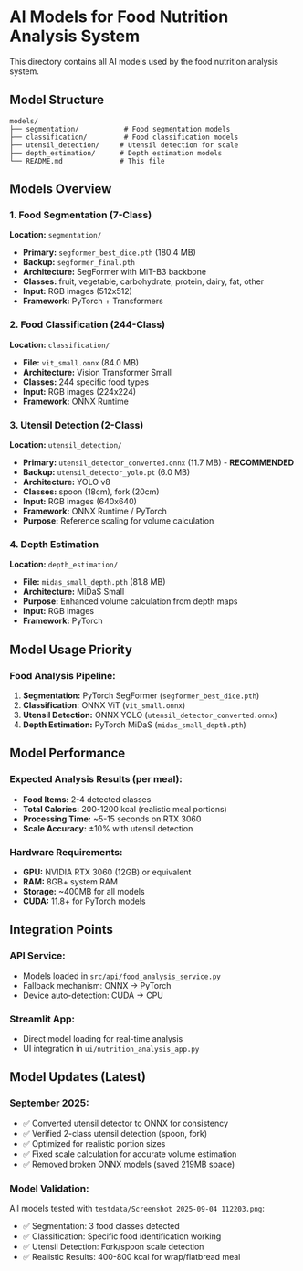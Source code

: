 # AI Models for Food Nutrition Analysis System

This directory contains all AI models used by the food nutrition analysis system.

## Model Structure

```
models/
├── segmentation/           # Food segmentation models
├── classification/         # Food classification models
├── utensil_detection/     # Utensil detection for scale
├── depth_estimation/      # Depth estimation models
└── README.md              # This file
```

## Models Overview

### 1. Food Segmentation (7-Class)
**Location:** `segmentation/`
- **Primary:** `segformer_best_dice.pth` (180.4 MB)
- **Backup:** `segformer_final.pth`
- **Architecture:** SegFormer with MiT-B3 backbone
- **Classes:** fruit, vegetable, carbohydrate, protein, dairy, fat, other
- **Input:** RGB images (512x512)
- **Framework:** PyTorch + Transformers

### 2. Food Classification (244-Class)
**Location:** `classification/`
- **File:** `vit_small.onnx` (84.0 MB)
- **Architecture:** Vision Transformer Small
- **Classes:** 244 specific food types
- **Input:** RGB images (224x224)
- **Framework:** ONNX Runtime

### 3. Utensil Detection (2-Class)
**Location:** `utensil_detection/`
- **Primary:** `utensil_detector_converted.onnx` (11.7 MB) - **RECOMMENDED**
- **Backup:** `utensil_detector_yolo.pt` (6.0 MB)
- **Architecture:** YOLO v8
- **Classes:** spoon (18cm), fork (20cm)
- **Input:** RGB images (640x640)
- **Framework:** ONNX Runtime / PyTorch
- **Purpose:** Reference scaling for volume calculation

### 4. Depth Estimation
**Location:** `depth_estimation/`
- **File:** `midas_small_depth.pth` (81.8 MB)
- **Architecture:** MiDaS Small
- **Purpose:** Enhanced volume calculation from depth maps
- **Input:** RGB images
- **Framework:** PyTorch

## Model Usage Priority

### Food Analysis Pipeline:
1. **Segmentation:** PyTorch SegFormer (`segformer_best_dice.pth`)
2. **Classification:** ONNX ViT (`vit_small.onnx`)
3. **Utensil Detection:** ONNX YOLO (`utensil_detector_converted.onnx`)
4. **Depth Estimation:** PyTorch MiDaS (`midas_small_depth.pth`)

## Model Performance

### Expected Analysis Results (per meal):
- **Food Items:** 2-4 detected classes
- **Total Calories:** 200-1200 kcal (realistic meal portions)
- **Processing Time:** ~5-15 seconds on RTX 3060
- **Scale Accuracy:** ±10% with utensil detection

### Hardware Requirements:
- **GPU:** NVIDIA RTX 3060 (12GB) or equivalent
- **RAM:** 8GB+ system RAM
- **Storage:** ~400MB for all models
- **CUDA:** 11.8+ for PyTorch models

## Integration Points

### API Service:
- Models loaded in `src/api/food_analysis_service.py`
- Fallback mechanism: ONNX → PyTorch
- Device auto-detection: CUDA → CPU

### Streamlit App:
- Direct model loading for real-time analysis
- UI integration in `ui/nutrition_analysis_app.py`

## Model Updates (Latest)

### September 2025:
- ✅ Converted utensil detector to ONNX for consistency
- ✅ Verified 2-class utensil detection (spoon, fork)
- ✅ Optimized for realistic portion sizes
- ✅ Fixed scale calculation for accurate volume estimation
- ✅ Removed broken ONNX models (saved 219MB space)

### Model Validation:
All models tested with `testdata/Screenshot 2025-09-04 112203.png`:
- ✅ Segmentation: 3 food classes detected
- ✅ Classification: Specific food identification working
- ✅ Utensil Detection: Fork/spoon scale detection
- ✅ Realistic Results: 400-800 kcal for wrap/flatbread meal